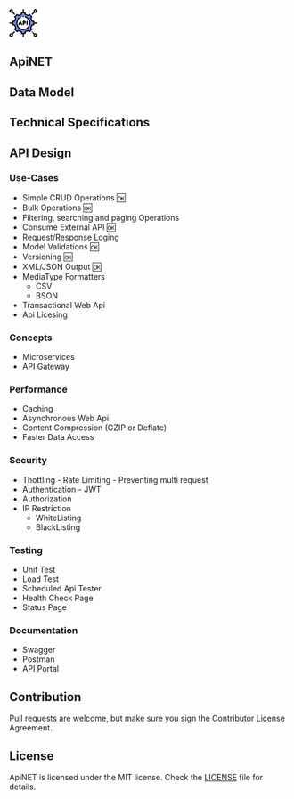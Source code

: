 <img src="https://raw.githubusercontent.com/yemrekeskin/ApiNET/master/api.png" width="50" height="50"> 

## ApiNET

## Data Model

## Technical Specifications

## API Design

 ### Use-Cases
 - Simple CRUD Operations 🆗
 - Bulk Operations 🆗
 - Filtering, searching and paging Operations
 - Consume External API 🆗
 - Request/Response Loging
 - Model Validations 🆗
 - Versioning 🆗
 - XML/JSON Output 🆗
  - MediaType Formatters
    - CSV
    - BSON
 - Transactional Web Api
 - Api Licesing
 
 ### Concepts
  - Microservices
  - API Gateway
 
 ### Performance
  - Caching
  - Asynchronous Web Api
  - Content Compression (GZIP or Deflate)
  - Faster Data Access
  
 ### Security
  - Thottling - Rate Limiting - Preventing multi request 
  - Authentication - JWT
  - Authorization
  - IP Restriction
    - WhiteListing
    - BlackListing

 ### Testing 
  - Unit Test
  - Load Test
  - Scheduled Api Tester
  - Health Check Page
  - Status Page

 ### Documentation
  - Swagger
  - Postman
  - API Portal  

## Contribution
Pull requests are welcome, but make sure you sign the Contributor License Agreement.

## License

ApiNET is licensed under the MIT license. Check the [LICENSE](LICENSE) file for details.

